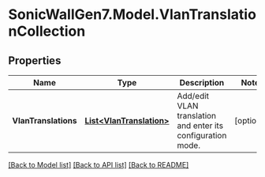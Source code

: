 # SonicWallGen7.Model.VlanTranslationCollection

## Properties

Name | Type | Description | Notes
------------ | ------------- | ------------- | -------------
**VlanTranslations** | [**List&lt;VlanTranslation&gt;**](VlanTranslation.md) | Add/edit VLAN translation and enter its configuration mode. | [optional] 

[[Back to Model list]](../README.md#documentation-for-models) [[Back to API list]](../README.md#documentation-for-api-endpoints) [[Back to README]](../README.md)

